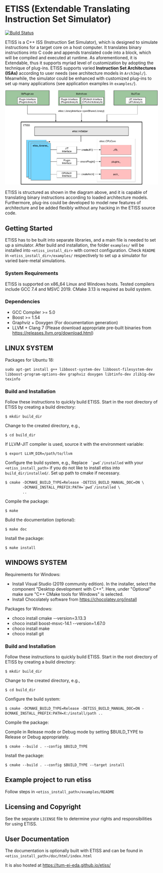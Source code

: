 # ETISS (Extendable Translating Instruction Set Simulator)

[![Build Status](https://travis-ci.org/tum-ei-eda/etiss.svg?branch=master)](https://travis-ci.org/tum-ei-eda/etiss)

ETISS is a C++ ISS (Instruction Set Simulator), which is designed to
simulate instructions for a target core on a host computer. It translates
binary instructions into C code and appends translated code into a block,
which will be compiled and executed at runtime. As aforementioned, it is
Extendable, thus it supports myriad level of customization by adopting the
technique of plug-ins. ETISS supports varied **Instruction Set Architectures
(ISAs)** according to user needs (see architecture models in `ArchImpl/`).
Meanwhile, the simulator could be enhanced with customized plug-ins to set
up many applications (see application examples in `examples/`).

<center> <img src="etiss.png" alt="ETISS diagram" width="520"> </center>

ETISS is structured as shown in the diagram above, and it is capable of
translating binary instructions according to loaded architecture models.
Furthermore, plug-ins could be developed to model new features of architecture
and be added flexibly without any hacking in the ETISS source code.

## Getting Started

ETISS has to be built into separate libraries, and a main file is needed
to set up a simulator. After build and installation, the folder `examples/`
will be installed into `<etiss_install_dir>` with correct
configuration. Check `README` in `<etiss_install_dir>/examples/` respectively
to set up a simulator for varied bare-metal simulations.

### System Requirements

ETISS is supported on x86_64 Linux and Windows hosts. Tested compilers include GCC 7.4 and MSVC 2019. CMake 3.13 is required as build system.

### Dependencies

  - GCC Compiler >= 5.0
  - Boost >= 1.54
  - Graphviz + Doxygen (For documentation generation)
  - LLVM + Clang 7 (Please download appropriate pre-built binaries from https://releases.llvm.org/download.html)

## LINUX SYSTEM

Packages for Ubuntu 18:

    sudo apt-get install g++ libboost-system-dev libboost-filesystem-dev libboost-program-options-dev graphviz doxygen libtinfo-dev zlib1g-dev texinfo

### Build and Installation

Follow these instructions to quickly build ETISS. Start in the root directory of ETISS by creating a build directory:

	$ mkdir build_dir

Change to the created directory, e.g.,

	$ cd build_dir

If LLVM-JIT compiler is used, source it with the environment variable:

	$ export LLVM_DIR=/path/to/llvm

Configure the build system, e.g.,
Replace `` `pwd`/installed`` with your `<etiss_install_path>` if you do not like to install etiss into `build_dir/installed/`. Set up path to cmake if necessary.

	$ cmake -DCMAKE_BUILD_TYPE=Release -DETISS_BUILD_MANUAL_DOC=ON \
	        -DCMAKE_INSTALL_PREFIX:PATH=`pwd`/installed \
	        ..

Compile the package:

	$ make

Build the documentation (optional):

	$ make doc

Install the package:

	$ make install

## WINDOWS SYSTEM

Requirements for Windows:

 - Install Visual Studio (2019 community edition). In the installer, select the component "Desktop development with C++". Here, under "Optional" make sure "C++ CMake tools for Windows" is selected.
 - Install Chocolately software from https://chocolatey.org/install

Packages for Windows:

 - choco install cmake --version=3.13.3
 - choco install boost-msvc-14.1 --version=1.67.0
 - choco install make
 - choco install git

### Build and Installation

Follow these instructions to quickly build ETISS. Start in the root directory of ETISS by creating a build directory:

	$ mkdir build_dir

Change to the created directory, e.g.,

	$ cd build_dir

Configure the build system:

	$ cmake -DCMAKE_BUILD_TYPE=Release -DETISS_BUILD_MANUAL_DOC=ON -DCMAKE_INSTALL_PREFIX:PATH=X:/install/path ..

Compile the package:

Compile in Release mode or Debug mode by setting $BUILD_TYPE to Release or Debug appropriately.

	$ cmake --build . --config $BUILD_TYPE

Install the package:

	$ cmake --build . --config $BUILD_TYPE --target install

## Example project to run etiss

Follow steps in `<etiss_install_path>/examples/README`

## Licensing and Copyright

See the separate `LICENSE` file to determine your rights and responsibilities
for using ETISS.

## User Documentation

The documentation is optionally built with ETISS and can be found in `<etiss_install_path>/doc/html/index.html`

It is also hosted at https://tum-ei-eda.github.io/etiss/
